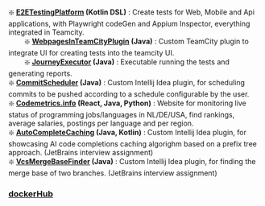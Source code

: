 ❇️ **[E2ETestingPlatform](https://github.com/ChiriacCasian/E2ETestingPlatform) (Kotlin DSL)** : Create tests for Web, Mobile and Api applications, with Playwright codeGen and Appium Inspector, everything integrated in Teamcity.\
&nbsp;&nbsp;&nbsp;&nbsp;&nbsp;&nbsp;&nbsp;&nbsp;❇️ **[WebpagesInTeamCityPlugin](https://github.com/ChiriacCasian/WebpagesInTeamCityPlugin) (Java)** : Custom TeamCity plugin to integrate UI for creating tests into the teamcity UI.\
&nbsp;&nbsp;&nbsp;&nbsp;&nbsp;&nbsp;&nbsp;&nbsp;❇️ **[JourneyExecutor](https://github.com/ChiriacCasian/JourneyExecutor) (Java)** : Executable running the tests and generating reports.\
❇️ **[CommitScheduler](https://github.com/ChiriacCasian/CommitScheduler)  (Java)** : Custom Intellij Idea plugin, for scheduling commits to be pushed according to a schedule configurable by the user.\
❇️ **[Codemetrics.info](https://github.com/ChiriacCasian/Codemetrics.info) (React, Java, Python)** : Website for monitoring live status of programming jobs/languages in NL/DE/USA, find rankings, average salaries, postings per language and per region.\
❇️ **[AutoCompleteCaching](https://github.com/ChiriacCasian/AutoCompleteCaching) (Java, Kotlin)** : Custom Intellij Idea plugin, for showcasing AI code completions caching algorighm based on a prefix tree approach. (JetBrains interview assignment)\
❇️ **[VcsMergeBaseFinder](https://github.com/ChiriacCasian/VcsMergeBaseFinder) (Java)** : Custom Intellij Idea plugin, for finding the merge base of two branches. (JetBrains interview assignment)
### [dockerHub](https://hub.docker.com/repositories/chiriaccasian123)
